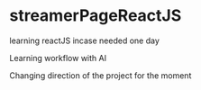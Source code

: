# streamerPageReactJS
learning reactJS incase needed one day

Learning workflow with AI

Changing direction of the project for the moment